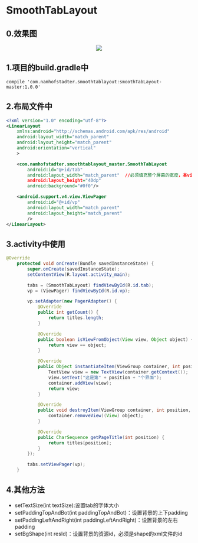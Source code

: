 # SmoothTabLayout

## 0.效果图
<center><img src="http://oueeb3f1q.bkt.clouddn.com/SmoothTabLayout2.png"/></center>

## 1.项目的build.gradle中
```grovvy
compile 'com.namhofstadter.smoothtablayout:smoothTabLayout-master:1.0.0'
```

## 2.布局文件中
```xml
<?xml version="1.0" encoding="utf-8"?>
<LinearLayout
    xmlns:android="http://schemas.android.com/apk/res/android"
    android:layout_width="match_parent"
    android:layout_height="match_parent"
    android:orientation="vertical"
    >

    <com.namhofstadter.smoothtablayout_master.SmoothTabLayout
        android:id="@+id/tab"
        android:layout_width="match_parent"  //必须填充整个屏幕的宽度，本view和父/爷/祖View都必须充满这个屏幕的宽度！！！
        android:layout_height="40dp"
        android:background="#0f0"/>

    <android.support.v4.view.ViewPager
        android:id="@+id/vp"
        android:layout_width="match_parent"
        android:layout_height="match_parent"
        />
</LinearLayout>
```

## 3.activity中使用
```java
@Override
    protected void onCreate(Bundle savedInstanceState) {
        super.onCreate(savedInstanceState);
        setContentView(R.layout.activity_main);

        tabs = (SmoothTabLayout) findViewById(R.id.tab);
        vp = (ViewPager) findViewById(R.id.vp);

        vp.setAdapter(new PagerAdapter() {
            @Override
            public int getCount() {
                return titles.length;
            }

            @Override
            public boolean isViewFromObject(View view, Object object) {
                return view == object;
            }

            @Override
            public Object instantiateItem(ViewGroup container, int position) {
                TextView view = new TextView(container.getContext());
                view.setText("这是第" + position + "个界面");
                container.addView(view);
                return view;
            }

            @Override
            public void destroyItem(ViewGroup container, int position, Object object) {
                container.removeView((View) object);
            }

            @Override
            public CharSequence getPageTitle(int position) {
                return titles[position];
            }
        });

        tabs.setViewPager(vp);
    }
```

## 4.其他方法

+ setTextSize(int textSize):设置tab的字体大小
+ setPaddingTopAndBot(int paddingTopAndBot)：设置背景的上下padding
+ setPaddingLeftAndRight(int paddingLeftAndRight)：设置背景的左右padding
+ setBgShape(int resId)：设置背景的资源id，必须是shape的xml文件的id
